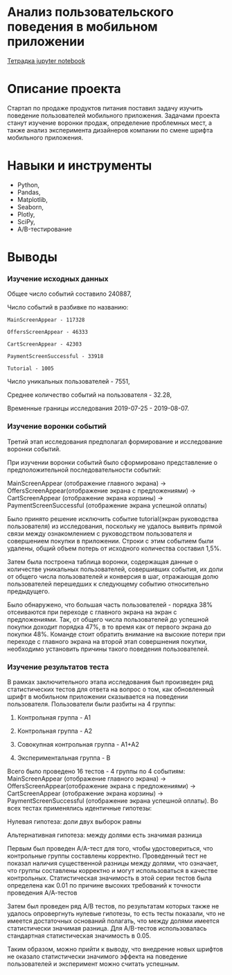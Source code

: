 # Анализ пользовательского поведения в мобильном приложении

[Тетрадка jupyter notebook](https://github.com/M-Kamyssov/Portfolio/blob/main/%D0%9F%D1%80%D0%BE%D0%B5%D0%BA%D1%82%202.%20%D0%90%D0%BD%D0%B0%D0%BB%D0%B8%D0%B7%20%D0%BF%D0%BE%D0%BB%D1%8C%D0%B7%D0%BE%D0%B2%D0%B0%D1%82%D0%B5%D0%BB%D1%8C%D1%81%D0%BA%D0%BE%D0%B3%D0%BE%20%D0%BF%D0%BE%D0%B2%D0%B5%D0%B4%D0%B5%D0%BD%D0%B8%D1%8F%20%D0%B2%20%D0%BC%D0%BE%D0%B1%D0%B8%D0%BB%D1%8C%D0%BD%D0%BE%D0%BC%20%D0%BF%D1%80%D0%B8%D0%BB%D0%BE%D0%B6%D0%B5%D0%BD%D0%B8%D0%B8/%D0%90%D0%BD%D0%B0%D0%BB%D0%B8%D0%B7%20%D0%BF%D0%BE%D0%BB%D1%8C%D0%B7%D0%BE%D0%B2%D0%B0%D1%82%D0%B5%D0%BB%D1%8C%D1%81%D0%BA%D0%BE%D0%B3%D0%BE%20%D0%BF%D0%BE%D0%B2%D0%B5%D0%B4%D0%B5%D0%BD%D0%B8%D1%8F%20%D0%B2%20%D0%BC%D0%BE%D0%B1%D0%B8%D0%BB%D1%8C%D0%BD%D0%BE%D0%BC%20%D0%BF%D1%80%D0%B8%D0%BB%D0%BE%D0%B6%D0%B5%D0%BD%D0%B8%D0%B8.ipynb)

# Описание проекта 

Стартап по продаже продуктов питания поставил задачу изучить поведение пользователей мобильного приложения. Задачами проекта станут изучение воронки продаж, определение проблемных мест, а также анализ эксперимента дизайнеров компании по смене шрифта мобильного приложения.

# Навыки и инструменты

- Python,
- Pandas,
- Matplotlib,
- Seaborn,
- Plotly,
- SciPy,
- A/B-тестирование

# Выводы

### Изучение исходных данных

Общее число событий составило 240887,

Число событий в разбивке по названию:

    MainScreenAppear - 117328

    OffersScreenAppear - 46333

    CartScreenAppear - 42303

    PaymentScreenSuccessful - 33918

    Tutorial - 1005

Число уникальных пользователей - 7551,

Среднее количество событий на пользователя - 32.28,

Временные границы исследования 2019-07-25 - 2019-08-07.


### Изучение воронки событий 

Третий этап исследования предполагал формирование и исследование воронки событий. 

При изучении воронки событий было сформировано представление о предположительной последовательности событий:

MainScreenAppear (oтображение главного экрана) -> OffersScreenAppear(отображение экрана с предложениями) -> CartScreenAppear (отображение экрана корзины) -> PaymentScreenSuccessful (отображение экрана успешной оплаты)

Было принято решение исключить событие tutorial(экран руководства пользователя) из исследования, поскольку не удалось выявить прямой связи между ознакомлением с руководством пользователя и совершением покупки в приложении. Строки с этим событием были удалены, общий объем потерь от исходного количества составил 1,5%.

Затем была построена таблица воронки, содержащая данные о количестве уникальных пользователей, совершивших события, их доли от общего числа пользователей и конверсия в шаг, отражающая долю пользователей перешедших к следующему событию относительно предыдущего.

Было обнаружено, что большая часть пользователей - порядка 38% отсеиваются при переходе с главного экрана на экран с предложениями.  Так, от общего числа пользователей до успешной покупки доходит порядка 47%, в то время как от первого экрана до покупки 48%. Команде стоит обратить внимание на высокие потери при переходе с главного экрана на второй этап совершнения покупки, необходимо установить причины такого поведения пользователей. 

### Изучение результатов теста 

В рамках заключительного этапа исследования был произведен ряд статистических тестов для ответа на вопрос о том, как обновленный шрифт в мобильном приложении сказывается на поведении пользователя. Пользователи были разбиты на 4 группы:

1. Контрольная группа - А1

2. Контрольная группа - А2 

3. Совокупная контрольная группа - А1+А2

4. Экспериментальная группа - B 

Всего было проведено 16 тестов - 4 группы по 4 событиям: MainScreenAppear (oтображение главного экрана) -> OffersScreenAppear(отображение экрана с предложениями) -> CartScreenAppear (отображение экрана корзины) -> PaymentScreenSuccessful (отображение экрана успешной оплаты). Во всех тестах применялись идентичные гипотезы: 

Нулевая гипотеза: доли двух выборок равны

Альтернативная гипотеза: между долями есть значимая разница

Первым был проведен A/A-тест для того, чтобы удостовериться, что контрольные группы составлены корректно. Проведенный тест не показал наличия существенной разницы между долями, что означает, что группы составлены корректно и могут использоваться в качестве контрольных. Статистическая значимость в этой серии тестов была определена как 0.01 по причине высоких требований к точности проведения А/А-тестов 

Затем был проведен ряд A/B тестов, по результатам которых также не удалось опровергнуть нулевые гипотезы, то есть тесты показали, что не имеется достаточных оснований полагать, что между долями имеется статистически значимая разница. Для А/B-тестов использовалась стандартная статистическая значимость в 0.05. 

Таким образом, можно прийти к выводу, что внедрение новых шрифтов не оказало статистически значимого эффекта на поведение пользователей и эксперимент можно считать успешным. 
